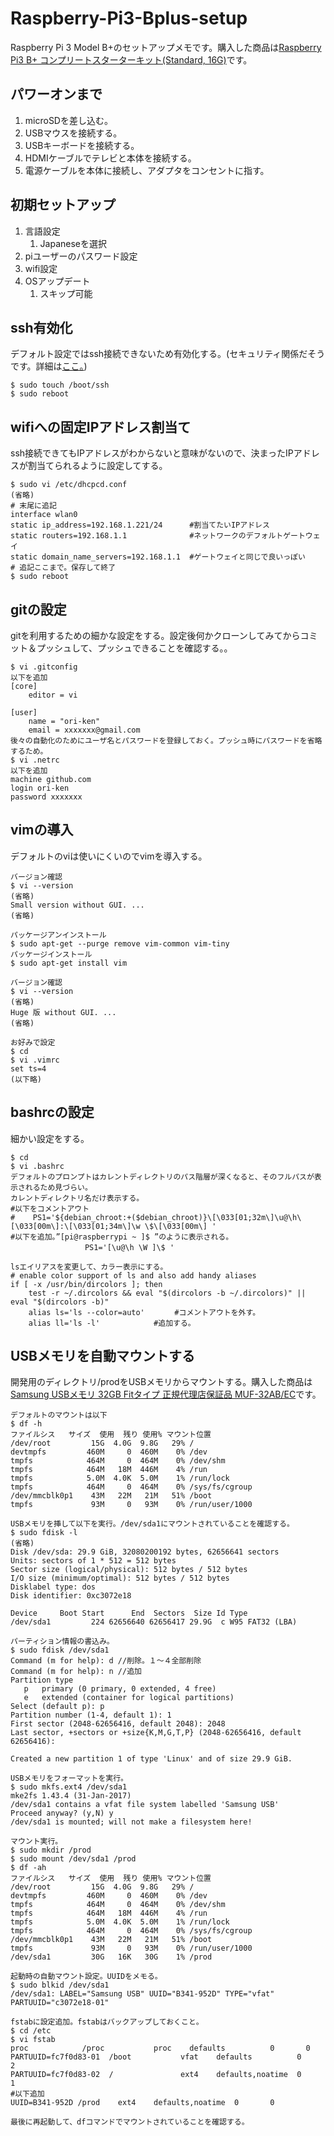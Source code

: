 # Raspberry-Pi3-Bplus-setup
Raspberry Pi 3 Model B+のセットアップメモです。購入した商品は[Raspberry Pi3 B+ コンプリートスターターキット(Standard, 16G)](https://www.amazon.co.jp/dp/B07CRY1JC1/)です。

## パワーオンまで
1. microSDを差し込む。  
1. USBマウスを接続する。  
1. USBキーボードを接続する。  
1. HDMIケーブルでテレビと本体を接続する。 
1. 電源ケーブルを本体に接続し、アダプタをコンセントに指す。

## 初期セットアップ
1. 言語設定
    1. Japaneseを選択
1. piユーザーのパスワード設定
1. wifi設定
1. OSアップデート
    1. スキップ可能

## ssh有効化
デフォルト設定ではssh接続できないため有効化する。(セキュリティ関係だそうです。詳細は[ここ。](https://www.raspberrypi.org/blog/a-security-update-for-raspbian-pixel/))
```
$ sudo touch /boot/ssh
$ sudo reboot
```
## wifiへの固定IPアドレス割当て
ssh接続できてもIPアドレスがわからないと意味がないので、決まったIPアドレスが割当てられるように設定してする。
```
$ sudo vi /etc/dhcpcd.conf
(省略)
# 末尾に追記
interface wlan0
static ip_address=192.168.1.221/24      #割当てたいIPアドレス
static routers=192.168.1.1              #ネットワークのデフォルトゲートウェイ
static domain_name_servers=192.168.1.1  #ゲートウェイと同じで良いっぽい
# 追記ここまで。保存して終了
$ sudo reboot
```
## gitの設定
gitを利用するための細かな設定をする。設定後何かクローンしてみてからコミット＆プッシュして、プッシュできることを確認する。。
```
$ vi .gitconfig
以下を追加
[core]
	editor = vi

[user]
	name = "ori-ken"
	email = xxxxxxx@gmail.com
後々の自動化のためにユーザ名とパスワードを登録しておく。プッシュ時にパスワードを省略するため。
$ vi .netrc
以下を追加
machine github.com
login ori-ken
password xxxxxxx
```
## vimの導入
デフォルトのviは使いにくいのでvimを導入する。
```
バージョン確認
$ vi --version
(省略)
Small version without GUI. ...
(省略)

パッケージアンインストール
$ sudo apt-get --purge remove vim-common vim-tiny
パッケージインストール
$ sudo apt-get install vim

バージョン確認
$ vi --version
(省略)
Huge 版 without GUI. ...
(省略)

お好みで設定
$ cd
$ vi .vimrc
set ts=4
(以下略)
```
## bashrcの設定
細かい設定をする。
```
$ cd 
$ vi .bashrc
デフォルトのプロンプトはカレントディレクトリのパス階層が深くなると、そのフルパスが表示されるため見づらい。
カレントディレクトリ名だけ表示する。
#以下をコメントアウト
#    PS1='${debian_chroot:+($debian_chroot)}\[\033[01;32m\]\u@\h\[\033[00m\]:\[\033[01;34m\]\w \$\[\033[00m\] '
#以下を追加。”[pi@raspberrypi ~ ]$ ”のように表示される。
　　　　　　　　　　PS1='[\u@\h \W ]\$ '

lsエイリアスを変更して、カラー表示にする。
# enable color support of ls and also add handy aliases
if [ -x /usr/bin/dircolors ]; then
    test -r ~/.dircolors && eval "$(dircolors -b ~/.dircolors)" || eval "$(dircolors -b)"
    alias ls='ls --color=auto'　　　　#コメントアウトを外す。
    alias ll='ls -l'            #追加する。

```
## USBメモリを自動マウントする
開発用のディレクトリ/prodをUSBメモリからマウントする。購入した商品は[Samsung USBメモリ 32GB Fitタイプ 正規代理店保証品 MUF-32AB/EC](https://www.amazon.co.jp/gp/product/B07GYWPHY6/)です。
```
デフォルトのマウントは以下
$ df -h
ファイルシス   サイズ  使用  残り 使用% マウント位置
/dev/root         15G  4.0G  9.8G   29% /
devtmpfs         460M     0  460M    0% /dev
tmpfs            464M     0  464M    0% /dev/shm
tmpfs            464M   18M  446M    4% /run
tmpfs            5.0M  4.0K  5.0M    1% /run/lock
tmpfs            464M     0  464M    0% /sys/fs/cgroup
/dev/mmcblk0p1    43M   22M   21M   51% /boot
tmpfs             93M     0   93M    0% /run/user/1000

USBメモリを挿して以下を実行。/dev/sda1にマウントされていることを確認する。
$ sudo fdisk -l
(省略)
Disk /dev/sda: 29.9 GiB, 32080200192 bytes, 62656641 sectors
Units: sectors of 1 * 512 = 512 bytes
Sector size (logical/physical): 512 bytes / 512 bytes
I/O size (minimum/optimal): 512 bytes / 512 bytes
Disklabel type: dos
Disk identifier: 0xc3072e18

Device     Boot Start      End  Sectors  Size Id Type
/dev/sda1         224 62656640 62656417 29.9G  c W95 FAT32 (LBA)

パーティション情報の書込み。
$ sudo fdisk /dev/sda1
Command (m for help): d //削除。１〜４全部削除
Command (m for help): n //追加
Partition type
   p   primary (0 primary, 0 extended, 4 free)
   e   extended (container for logical partitions)
Select (default p): p
Partition number (1-4, default 1): 1
First sector (2048-62656416, default 2048): 2048
Last sector, +sectors or +size{K,M,G,T,P} (2048-62656416, default 62656416):

Created a new partition 1 of type 'Linux' and of size 29.9 GiB.

USBメモリをフォーマットを実行。
$ sudo mkfs.ext4 /dev/sda1
mke2fs 1.43.4 (31-Jan-2017)
/dev/sda1 contains a vfat file system labelled 'Samsung USB'
Proceed anyway? (y,N) y
/dev/sda1 is mounted; will not make a filesystem here!

マウント実行。
$ sudo mkdir /prod
$ sudo mount /dev/sda1 /prod
$ df -ah
ファイルシス   サイズ  使用  残り 使用% マウント位置
/dev/root         15G  4.0G  9.8G   29% /
devtmpfs         460M     0  460M    0% /dev
tmpfs            464M     0  464M    0% /dev/shm
tmpfs            464M   18M  446M    4% /run
tmpfs            5.0M  4.0K  5.0M    1% /run/lock
tmpfs            464M     0  464M    0% /sys/fs/cgroup
/dev/mmcblk0p1    43M   22M   21M   51% /boot
tmpfs             93M     0   93M    0% /run/user/1000
/dev/sda1         30G   16K   30G    1% /prod

起動時の自動マウント設定。UUIDをメモる。
$ sudo blkid /dev/sda1
/dev/sda1: LABEL="Samsung USB" UUID="B341-952D" TYPE="vfat" PARTUUID="c3072e18-01"

fstabに設定追加。fstabはバックアップしておくこと。
$ cd /etc
$ vi fstab
proc            /proc           proc    defaults          0       0
PARTUUID=fc7f0d83-01  /boot           vfat    defaults          0       2
PARTUUID=fc7f0d83-02  /               ext4    defaults,noatime  0       1
#以下追加
UUID=B341-952D /prod    ext4    defaults,noatime  0       0

最後に再起動して、dfコマンドでマウントされていることを確認する。
```

